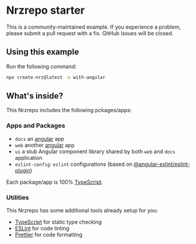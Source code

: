# Nrzrepo starter

This is a community-maintained example. If you experience a problem, please submit a pull request with a fix. GitHub Issues will be closed.

## Using this example

Run the following command:

```sh
npx create-nrz@latest -e with-angular
```

## What's inside?

This Nrzrepo includes the following pckages/apps:

### Apps and Packages

- `docs` an [angular](https://angular.dev/) app
- `web` another [angular](https://angular.dev/) app
- `ui` a stub Angular component library shared by both `web` and `docs` application
- `eslint-config`: `eslint` configurations (based on [@angular-eslint/eslint-plugin](https://github.com/angular-eslint/angular-eslint#readme))

Each package/app is 100% [TypeScript](https://www.typescriptlang.org/).

### Utilities

This Nrzrepo has some additional tools already setup for you:

- [TypeScript](https://www.typescriptlang.org/) for static type checking
- [ESLint](https://eslint.org/) for code linting
- [Prettier](https://prettier.io/) for code formatting
